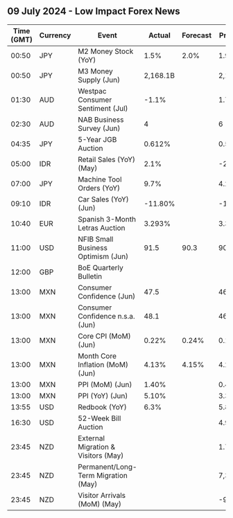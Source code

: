 ## 09 July 2024 - Low Impact Forex News

| Time (GMT) | Currency | Event | Actual | Forecast | Previous |
|------|----------|-------|--------|----------|----------|
| 00:50 | JPY | M2 Money Stock (YoY) | 1.5% | 2.0% | 1.9% |
| 00:50 | JPY | M3 Money Supply (Jun) | 2,168.1B |  | 2,169.1B |
| 01:30 | AUD | Westpac Consumer Sentiment (Jul) | -1.1% |  | 1.7% |
| 02:30 | AUD | NAB Business Survey (Jun) | 4 |  | 6 |
| 04:35 | JPY | 5-Year JGB Auction | 0.612% |  | 0.512% |
| 05:00 | IDR | Retail Sales (YoY) (May) | 2.1% |  | -2.7% |
| 07:00 | JPY | Machine Tool Orders (YoY) | 9.7% |  | 4.2% |
| 09:10 | IDR | Car Sales (YoY) (Jun) | -11.80% |  | -13.30% |
| 10:40 | EUR | Spanish 3-Month Letras Auction | 3.293% |  | 3.374% |
| 11:00 | USD | NFIB Small Business Optimism (Jun) | 91.5 | 90.3 | 90.5 |
| 12:00 | GBP | BoE Quarterly Bulletin |  |  |  |
| 13:00 | MXN | Consumer Confidence (Jun) | 47.5 |  | 46.9 |
| 13:00 | MXN | Consumer Confidence n.s.a. (Jun) | 48.1 |  | 46.7 |
| 13:00 | MXN | Core CPI (MoM) (Jun) | 0.22% | 0.24% | 0.17% |
| 13:00 | MXN | Month Core Inflation (MoM) (Jun) | 4.13% | 4.15% | 4.21% |
| 13:00 | MXN | PPI (MoM) (Jun) | 1.40% |  | 0.40% |
| 13:00 | MXN | PPI (YoY) (Jun) | 5.10% |  | 3.30% |
| 13:55 | USD | Redbook (YoY) | 6.3% |  | 5.8% |
| 16:30 | USD | 52-Week Bill Auction |  |  | 4.915% |
| 23:45 | NZD | External Migration & Visitors (May) |  |  | 1.70% |
| 23:45 | NZD | Permanent/Long-Term Migration (May) |  |  | 7,380 |
| 23:45 | NZD | Visitor Arrivals (MoM) (May) |  |  | -9.4% |
